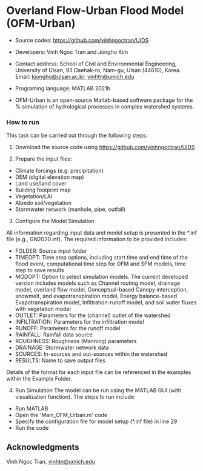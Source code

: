 # Overland Flow-Urban Flood Model (OFM-Urban)

* Source codes: https://github.com/vinhngoctran/UIDS
* Developers: Vinh Ngoc Tran and Jongho Kim
* Contact address: School of Civil and Environmental Engineering, University of Ulsan, 93 Daehak-ro, Nam-gu, Ulsan (44610), Korea. Email: kjongho@ulsan.ac.kr; vinhtn@umich.edu
* Programing language: MATLAB 2021b


* OFM-Urban is an open-source Matlab-based software package for the % simulation of hydrological processes in complex watershed systems.

### How to run

This task can be carried out through the following steps:

1. Download the source code using https://github.com/vinhngoctran/UIDS

2. Prepare the input files:
* Climate forcings (e.g. precipitation)
* DEM (digital elevation map)
* Land use/land cover
* Building footprint map
* Vegetation/LAI
* Albedo soil/vegetation
* Stormwater network (manhole, pipe, outfall)

3. Configure the Model Simulation

All information regarding input data and model setup is presented in the *.inf file (e.g., GN2020.inf). The required information to be provided includes:

* FOLDER: Source input folder
* TIMEOPT: Time step options, including start time and end time of the flood event, computational time step for OFM and SFM models, time step to save results
* MODOPT: Option to select simulation models. The current developed version includes models such as Channel routing model, drainage model, overland flow model, Conceptual-based Canopy interception, snowmelt, and evapotranspiration model, Energy balance-based Evapotranspiration model, Infiltration-runoff model, and soil water fluxes with vegetation model
* OUTLET: Parameters for the (channel) outlet of the watershed
* INFILTRATION: Parameters for the infiltration model
* RUNOFF: Parameters for the runoff model
* RAINFALL: Rainfall data source
* ROUGHNESS: Roughness (Manning) parameters
* DRAINAGE: Stormwater network data
* SOURCES: In-sources and out-sources within the watershed
* RESULTS: Name to save output files

Details of the format for each input file can be referenced in the examples within the Example Folder.

4. Run Simulation
The model can be run using the MATLAB GUI (with visualization function). The steps to run include:
* Run MATLAB
* Open the 'Main_OFM_Urban.m' code
* Specify the configuration file for model setup (*.inf file) in line 29
* Run the code

## Acknowledgments
Vinh Ngoc Tran, vinhtn@umich.edu
